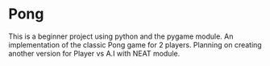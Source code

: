# Pong
This is a beginner project using python and the pygame module. An implementation of the classic Pong game for 2 players. Planning on creating another version for Player vs A.I with NEAT module.
